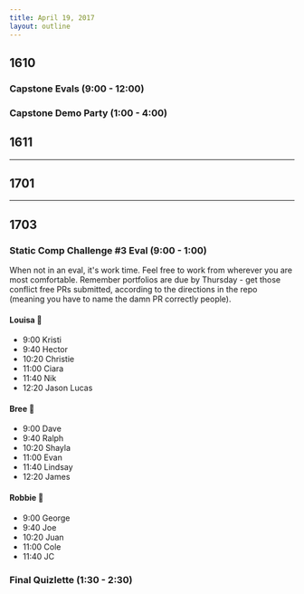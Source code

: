 ```yaml
---
title: April 19, 2017
layout: outline
---
```


## 1610

### Capstone Evals (9:00 - 12:00)

### Capstone Demo Party (1:00 - 4:00)

## 1611

-----------------------------------------------

## 1701

-----------------------------------------------

## 1703


### Static Comp Challenge #3 Eval  (9:00 - 1:00)
When not in an eval, it's work time. Feel free to work from wherever you are most comfortable. Remember portfolios are due by Thursday - get those conflict free PRs submitted, according to the directions in the repo (meaning you have to name the damn PR correctly people).

#### Louisa :hear_no_evil:

- 9:00 Kristi
- 9:40 Hector
- 10:20 Christie
- 11:00 Ciara
- 11:40 Nik
- 12:20 Jason Lucas

#### Bree :see_no_evil:

- 9:00 Dave
- 9:40 Ralph
- 10:20 Shayla
- 11:00 Evan
- 11:40 Lindsay
- 12:20 James

#### Robbie :speak_no_evil:

- 9:00 George
- 9:40 Joe
- 10:20 Juan
- 11:00 Cole
- 11:40 JC

### Final Quizlette (1:30 - 2:30)

